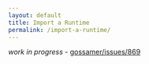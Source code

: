 ```yaml
---
layout: default
title: Import a Runtime
permalink: /import-a-runtime/
---
```


_work in progress_ - [gossamer/issues/869](https://github.com/ChainSafe/gossamer/issues/869)
